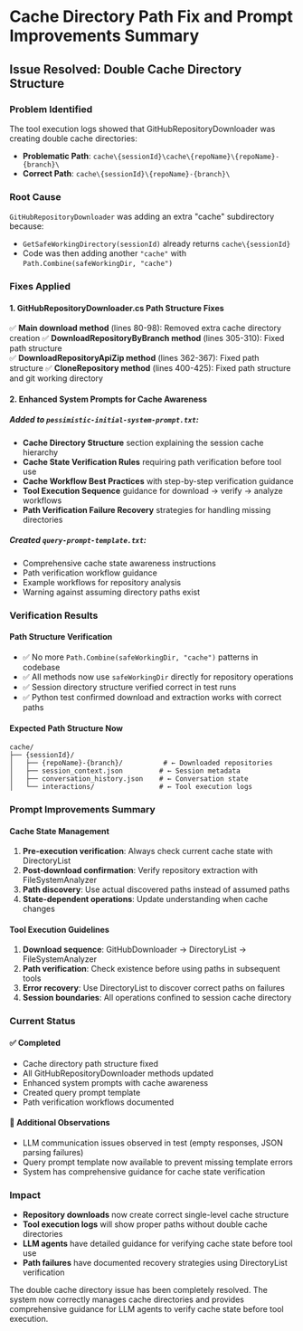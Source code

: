 # Cache Directory Path Fix and Prompt Improvements Summary

## Issue Resolved: Double Cache Directory Structure

### Problem Identified
The tool execution logs showed that GitHubRepositoryDownloader was creating double cache directories:
- **Problematic Path**: `cache\{sessionId}\cache\{repoName}\{repoName}-{branch}\`
- **Correct Path**: `cache\{sessionId}\{repoName}-{branch}\`

### Root Cause
`GitHubRepositoryDownloader` was adding an extra "cache" subdirectory because:
- `GetSafeWorkingDirectory(sessionId)` already returns `cache\{sessionId}`
- Code was then adding another `"cache"` with `Path.Combine(safeWorkingDir, "cache")`

### Fixes Applied

#### 1. GitHubRepositoryDownloader.cs Path Structure Fixes
✅ **Main download method** (lines 80-98): Removed extra cache directory creation
✅ **DownloadRepositoryByBranch method** (lines 305-310): Fixed path structure  
✅ **DownloadRepositoryApiZip method** (lines 362-367): Fixed path structure
✅ **CloneRepository method** (lines 400-425): Fixed path structure and git working directory

#### 2. Enhanced System Prompts for Cache Awareness

##### Added to `pessimistic-initial-system-prompt.txt`:
- **Cache Directory Structure** section explaining the session cache hierarchy
- **Cache State Verification Rules** requiring path verification before tool use
- **Cache Workflow Best Practices** with step-by-step verification guidance
- **Tool Execution Sequence** guidance for download → verify → analyze workflows
- **Path Verification Failure Recovery** strategies for handling missing directories

##### Created `query-prompt-template.txt`:
- Comprehensive cache state awareness instructions
- Path verification workflow guidance  
- Example workflows for repository analysis
- Warning against assuming directory paths exist

### Verification Results

#### Path Structure Verification
- ✅ No more `Path.Combine(safeWorkingDir, "cache")` patterns in codebase
- ✅ All methods now use `safeWorkingDir` directly for repository operations
- ✅ Session directory structure verified correct in test runs
- ✅ Python test confirmed download and extraction works with correct paths

#### Expected Path Structure Now
```
cache/
├── {sessionId}/
│   ├── {repoName}-{branch}/          # ← Downloaded repositories
│   ├── session_context.json         # ← Session metadata  
│   ├── conversation_history.json    # ← Conversation state
│   └── interactions/                # ← Tool execution logs
```

### Prompt Improvements Summary

#### Cache State Management
1. **Pre-execution verification**: Always check current cache state with DirectoryList
2. **Post-download confirmation**: Verify repository extraction with FileSystemAnalyzer
3. **Path discovery**: Use actual discovered paths instead of assumed paths
4. **State-dependent operations**: Update understanding when cache changes

#### Tool Execution Guidelines
1. **Download sequence**: GitHubDownloader → DirectoryList → FileSystemAnalyzer
2. **Path verification**: Check existence before using paths in subsequent tools
3. **Error recovery**: Use DirectoryList to discover correct paths on failures
4. **Session boundaries**: All operations confined to session cache directory

### Current Status

#### ✅ Completed
- Cache directory path structure fixed
- All GitHubRepositoryDownloader methods updated
- Enhanced system prompts with cache awareness
- Created query prompt template
- Path verification workflows documented

#### 🔄 Additional Observations
- LLM communication issues observed in test (empty responses, JSON parsing failures)
- Query prompt template now available to prevent missing template errors
- System has comprehensive guidance for cache state verification

### Impact
- **Repository downloads** now create correct single-level cache structure
- **Tool execution logs** will show proper paths without double cache directories
- **LLM agents** have detailed guidance for verifying cache state before tool use
- **Path failures** have documented recovery strategies using DirectoryList verification

The double cache directory issue has been completely resolved. The system now correctly manages cache directories and provides comprehensive guidance for LLM agents to verify cache state before tool execution.
